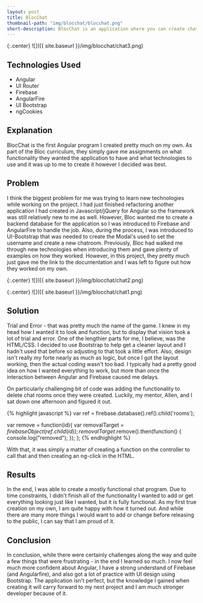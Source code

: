 ```yaml
---
layout: post
title: BlocChat
thumbnail-path: "img/blocchat/blocchat.png"
short-description: BlocChat is an application where you can create chatroom's and send messages.
---
```


{:.center}
![]({{ site.baseurl }}/img/blocchat/chat3.png)

## Technologies Used

- Angular
- UI Router
- Firebase
- AngularFire
- UI Bootstrap
- ngCookies

## Explanation

BlocChat is the first Angular program I created pretty much on my own.  As part of the Bloc curriculum, they simply gave me assignments on what functionality they wanted the application to have and what technologies to use and it was up to me to create it however I decided was best.

## Problem

I think the biggest problem for me was trying to learn new technologies while working on the project.  I had just finished refactoring another application I had created in Javascript/jQuery for Angular so the framework was still relatively new to me as well.  However, Bloc wanted me to create a backend database for the application so I was introduced to Firebase and AngularFire to handle the job.  Also, during the process, I was introduced to UI-Bootstrap that was needed to create the Modal's used to set the username and create a new chatroom.  Previously, Bloc had walked me through new technologies when introducing them and gave plenty of examples on how they worked.  However, in this project, they pretty much just gave me the link to the documentation and I was left to figure out how they worked on my own.

{:.center}
![]({{ site.baseurl }}/img/blocchat/chat2.png)

{:.center}
![]({{ site.baseurl }}/img/blocchat/chat1.png)

## Solution

Trial and Error - that was pretty much the name of the game.  I knew in my head how I wanted it to look and function, but to display that vision took a lot of trial and error.  One of the lengthier parts for me, I believe, was the HTML/CSS.  I decided to use Bootstrap to help get a cleaner layout and I hadn't used that before so adjusting to that took a little effort.  Also, design isn't really my forte nearly as much as logic, but once I got the layout working, then the actual coding wasn't too bad.  I typically had a pretty good idea on how I wanted everything to work, but more than once the interaction between Angular and Firebase caused me delays.

On particularly challenging bit of code was adding the functionality to delete chat rooms once they were created.  Luckily, my mentor, Allen, and I sat down one afternoon and figured it out.

{% highlight javascript %}
var ref = firebase.database().ref().child('rooms');

var remove = function(id){
    var removalTarget = $firebaseObject(ref.child(id));
    removalTarget.$remove().then(function() {
    console.log("removed");
    });
};
{% endhighlight %}

With that, it was simply a matter of creating a function on the controller to call that and then creating an ng-click in the HTML.

## Results

In the end, I was able to create a mostly functional chat program.  Due to time constraints, I didn't finish all of the functionality I wanted to add or get everything looking just like I wanted, but it is fully functional.  As my first true creation on my own, I am quite happy with how it turned out.  And while there are many more things I would want to add or change before releasing to the public, I can say that I am proud of it.

## Conclusion

In conclusion, while there were certainly challenges along the way and quite a few things that were frustrating - in the end I learned so much.  I now feel much more confident about Angular, I have a strong understand of Firebase (and Angularfire), and also got a lot of practice with UI design using Bootstrap.  The application isn't perfect, but the knowledge I gained when creating it will carry forward to my next project and I am much stronger developer because of it.